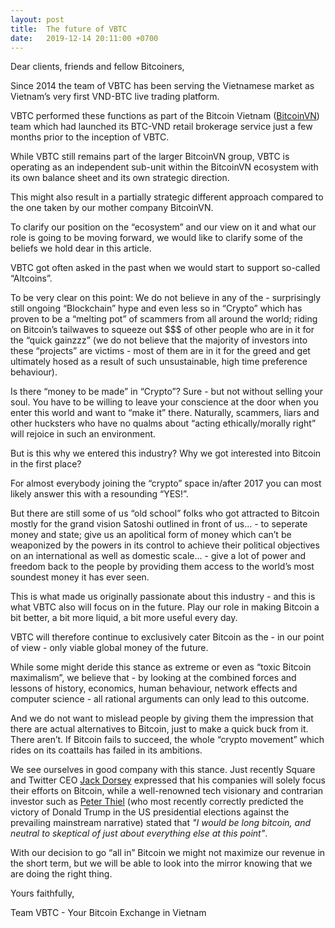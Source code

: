 ```yaml
---
layout: post
title:  The future of VBTC
date:   2019-12-14 20:11:00 +0700
---
```

Dear clients, friends and fellow Bitcoiners,

Since 2014 the team of VBTC has been serving the Vietnamese market as Vietnam’s very first VND-BTC live trading platform.

VBTC performed these functions as part of the Bitcoin Vietnam ([BitcoinVN](https://www.bitcoinvn.io)) team which had launched its BTC-VND retail brokerage service just a few months prior to the inception of VBTC.

While VBTC still remains part of the larger BitcoinVN group, VBTC is operating as an independent sub-unit within the BitcoinVN ecosystem with its own balance sheet and its own strategic direction.

This might also result in a partially strategic different approach compared to the one taken by our mother company BitcoinVN.

To clarify our position on the “ecosystem” and our view on it and what our role is going to be moving forward, we would like to clarify some of the beliefs we hold dear in this article.

VBTC got often asked in the past when we would start to support so-called “Altcoins”.

To be very clear on this point: We do not believe in any of the - surprisingly still ongoing “Blockchain” hype and even less so in “Crypto” which has proven to be a “melting pot” of scammers from all around the world; riding on Bitcoin’s tailwaves to squeeze out $$$ of other people who are in it for the “quick gainzzz” (we do not believe that the majority of investors into these “projects” are victims - most of them are in it for the greed and get ultimately hosed as a result of such unsustainable, high time preference behaviour).

Is there “money to be made” in “Crypto”? Sure - but not without selling your soul. You have to be willing to leave your conscience at the door when you enter this world and want to “make it” there. Naturally, scammers, liars and other hucksters who have no qualms about “acting ethically/morally right” will rejoice in such an environment.

But is this why we entered this industry? Why we got interested into Bitcoin in the first place?

For almost everybody joining the “crypto” space in/after 2017 you can most likely answer this with a resounding “YES!”.

But there are still some of us “old school” folks who got attracted to Bitcoin mostly for the grand vision Satoshi outlined in front of us… - to seperate money and state; give us an apolitical form of money which can’t be weaponized by the powers in its control to achieve their political objectives on an international as well as domestic scale… - give a lot of power and freedom back to the people by providing them access to the world’s most soundest money it has ever seen.

This is what made us originally passionate about this industry - and this is what VBTC also will focus on in the future. Play our role in making Bitcoin a bit better, a bit more liquid, a bit more useful every day. 

VBTC will therefore continue to exclusively cater Bitcoin as the - in our point of view - only viable global money of the future.

While some might deride this stance as extreme or even as “toxic Bitcoin maximalism”, we believe that - by looking at the combined forces and lessons of history, economics, human behaviour, network effects and computer science - all rational arguments can only lead to this outcome.

And we do not want to mislead people by giving them the impression that there are actual alternatives to Bitcoin, just to make a quick buck from it. There aren’t. If Bitcoin fails to succeed, the whole “crypto movement” which rides on its coattails has failed in its ambitions.

We see ourselves in good company with this stance. Just recently Square and Twitter CEO [Jack Dorsey](https://breakermag.com/jack-dorsey-celebrates-bitcoin-then-drags-bitcoin-cash-ethereum-and-altcoins/) expressed that his companies will solely focus their efforts on Bitcoin, while a well-renowned tech visionary and contrarian investor such as [Peter Thiel](https://www.cnbc.com/2018/03/15/peter-thiel-is-betting-on-bitcoin-to-be-the-online-equivalent-to-gold.html) (who most recently correctly predicted the victory of Donald Trump in the US presidential elections against the prevailing mainstream narrative) stated that *"I would be long bitcoin, and neutral to skeptical of just about everything else at this point"*.

With our decision to go “all in” Bitcoin we might not maximize our revenue in the short term, but we will be able to look into  the mirror knowing that we are doing the right thing.

Yours faithfully,

Team VBTC - Your Bitcoin Exchange in Vietnam

